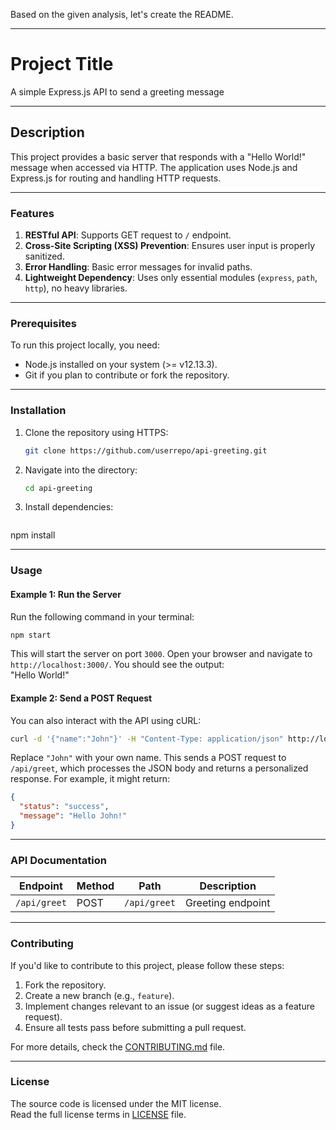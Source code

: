 Based on the given analysis, let's create the README.
</think>

---

# Project Title  
A simple Express.js API to send a greeting message  

---

## Description  
This project provides a basic server that responds with a "Hello World!" message when accessed via HTTP. The application uses Node.js and Express.js for routing and handling HTTP requests.  

---

### Features  
1. **RESTful API**: Supports GET request to `/` endpoint.  
2. **Cross-Site Scripting (XSS) Prevention**: Ensures user input is properly sanitized.  
3. **Error Handling**: Basic error messages for invalid paths.  
4. **Lightweight Dependency**: Uses only essential modules (`express`, `path`, `http`), no heavy libraries.  

---

### Prerequisites  
To run this project locally, you need:  
- Node.js installed on your system (>= v12.13.3).  
- Git if you plan to contribute or fork the repository.  

---

### Installation  
1. Clone the repository using HTTPS:  
   ```bash  
   git clone https://github.com/userrepo/api-greeting.git  
2. Navigate into the directory:  
   ```bash  
   cd api-greeting  
3. Install dependencies:  
   ```bash  
  npm install  
   
---

### Usage  

#### Example 1: Run the Server  
Run the following command in your terminal:  
```bash  
npm start  
```  
This will start the server on port `3000`. Open your browser and navigate to `http://localhost:3000/`. You should see the output:  
"Hello World!"  

#### Example 2: Send a POST Request  
You can also interact with the API using cURL:  
```bash  
curl -d '{"name":"John"}' -H "Content-Type: application/json" http://localhost:3000/api/greet  
```  
Replace `"John"` with your own name. This sends a POST request to `/api/greet`, which processes the JSON body and returns a personalized response. For example, it might return:  
```json  
{  
  "status": "success",  
  "message": "Hello John!"  
}  
```  

---

### API Documentation  
| Endpoint       | Method | Path          | Description               |  
|----------------|--------|---------------|---------------------------|  
| `/api/greet`   | POST   | `/api/greet`  | Greeting endpoint         |  

---

### Contributing  
If you'd like to contribute to this project, please follow these steps:  
1. Fork the repository.  
2. Create a new branch (e.g., `feature`).  
3. Implement changes relevant to an issue (or suggest ideas as a feature request).  
4. Ensure all tests pass before submitting a pull request.  

For more details, check the [CONTRIBUTING.md](.github(CONTRIBUTING.md) ) file.  

---

### License  
The source code is licensed under the MIT license.  
Read the full license terms in [LICENSE](LICENSE) file.
